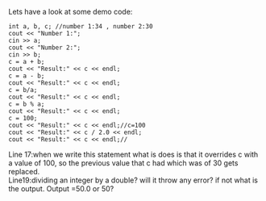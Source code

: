 Lets have a look at some demo code:

```
int a, b, c; //number 1:34 , number 2:30
cout << "Number 1:";
cin >> a; 
cout << "Number 2:";
cin >> b;
c = a + b;
cout << "Result:" << c << endl;
c = a - b;
cout << "Result:" << c << endl;
c = b/a;
cout << "Result:" << c << endl;
c = b % a;
cout << "Result:" << c << endl;
c = 100;
cout << "Result:" << c << endl;//c=100
cout << "Result:" << c / 2.0 << endl;
cout << "Result:" << c << endl;//
```
Line 17:when we write this statement what is does is that it overrides c with a value of 100, so the previous value that c had which was of 30 gets replaced.     
Line19:dividing an integer by a double? will it throw any error? if not what is the output. Output =50.0 or 50?                 



